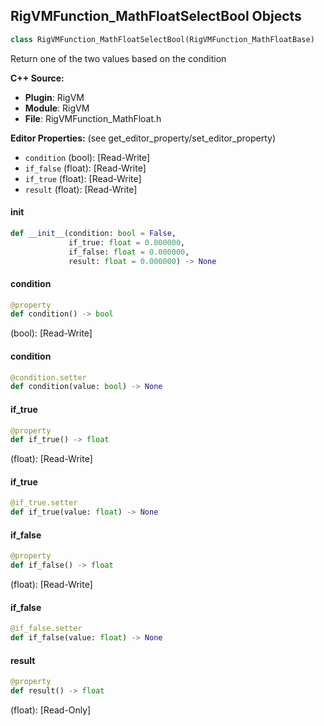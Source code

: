 ## RigVMFunction_MathFloatSelectBool Objects

```python
class RigVMFunction_MathFloatSelectBool(RigVMFunction_MathFloatBase)
```

Return one of the two values based on the condition

**C++ Source:**

- **Plugin**: RigVM
- **Module**: RigVM
- **File**: RigVMFunction_MathFloat.h

**Editor Properties:** (see get_editor_property/set_editor_property)

- ``condition`` (bool):  [Read-Write]
- ``if_false`` (float):  [Read-Write]
- ``if_true`` (float):  [Read-Write]
- ``result`` (float):  [Read-Write]

<a id="unreal.RigVMFunction_MathFloatSelectBool.__init__"></a>

#### __init__

```python
def __init__(condition: bool = False,
             if_true: float = 0.000000,
             if_false: float = 0.000000,
             result: float = 0.000000) -> None
```

<a id="unreal.RigVMFunction_MathFloatSelectBool.condition"></a>

#### condition

```python
@property
def condition() -> bool
```

(bool):  [Read-Write]

<a id="unreal.RigVMFunction_MathFloatSelectBool.condition"></a>

#### condition

```python
@condition.setter
def condition(value: bool) -> None
```

<a id="unreal.RigVMFunction_MathFloatSelectBool.if_true"></a>

#### if_true

```python
@property
def if_true() -> float
```

(float):  [Read-Write]

<a id="unreal.RigVMFunction_MathFloatSelectBool.if_true"></a>

#### if_true

```python
@if_true.setter
def if_true(value: float) -> None
```

<a id="unreal.RigVMFunction_MathFloatSelectBool.if_false"></a>

#### if_false

```python
@property
def if_false() -> float
```

(float):  [Read-Write]

<a id="unreal.RigVMFunction_MathFloatSelectBool.if_false"></a>

#### if_false

```python
@if_false.setter
def if_false(value: float) -> None
```

<a id="unreal.RigVMFunction_MathFloatSelectBool.result"></a>

#### result

```python
@property
def result() -> float
```

(float):  [Read-Only]

<a id="unreal.RigUnit_MathFloatSelectBool"></a>